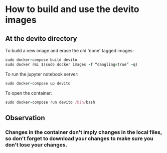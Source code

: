 # How to build and use the devito images

## At the devito directory

To build a new image and erase the old 'none' tagged images:
```ruby
sudo docker-compose build devito
sudo docker rmi $(sudo docker images -f “dangling=true” -q)
```

To run the jupyter notebook server:
```ruby
sudo docker-compose up devito
```

To open the container:
```ruby
sudo docker-compose run devito /bin/bash
```
## Observation

### Changes in the container don't imply changes in the local files, so don't forget to download your changes to make sure you don't lose your changes.